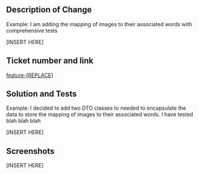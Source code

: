 ## Description of Change

Example: I am adding the mapping of images to their associated words with comprehensive tests

[INSERT HERE]

## Ticket number and link

[feature-[REPLACE]]([REPLACE-WITH-LINK])

## Solution and Tests

Example: I decided to add two DTO classes to needed to encapsulate the data to
store the mapping of images to their associated words. I have tested blah blah blah

[INSERT HERE]

## Screenshots

[INSERT HERE]
